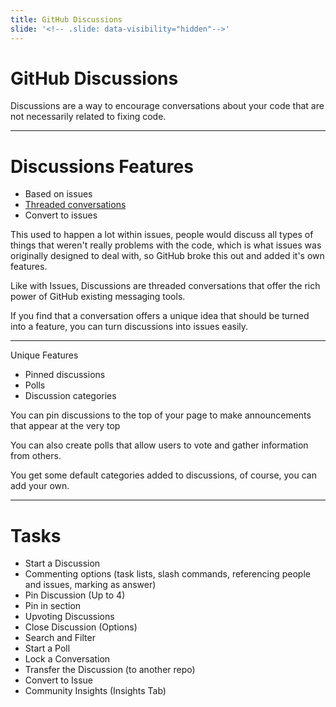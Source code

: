 ```yaml
---
title: GitHub Discussions 
slide: '<!-- .slide: data-visibility="hidden"-->'
---
```


<!-- .slide: data-state="layout-title" class="bg-dark"-->

# GitHub Discussions

> >

Discussions are a way to encourage conversations about your code that are not necessarily related to fixing code.


---

# Discussions Features

- Based on issues
- [Threaded conversations](https://github.com/features/discussions)
- Convert to issues

This used to happen a lot within issues, people would discuss all types of things that weren't really problems with the code, which is what issues was originally designed to deal with, so GitHub broke this out and added it's own features.

Like with Issues, Discussions are threaded conversations that offer the rich power of GitHub existing messaging tools.

If you find that a conversation offers a unique idea that should be turned into a feature, you can turn discussions into issues easily.

---

Unique Features

- Pinned discussions
- Polls
- Discussion categories

> >

You can pin discussions to the top of your page to make announcements that appear at the very top

You can also create polls that allow users to vote and gather information from others.

You get some default categories added to discussions, of course, you can add your own.


---

# Tasks

> >

- Start a Discussion
- Commenting options (task lists, slash commands, referencing people and issues, marking as answer)
- Pin Discussion (Up to 4)
- Pin in section
- Upvoting Discussions
- Close Discussion (Options)
- Search and Filter
- Start a Poll
- Lock a Conversation
- Transfer the Discussion (to another repo)
- Convert to Issue
- Community Insights (Insights Tab)